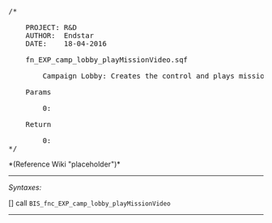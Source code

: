 <pre>/*

	PROJECT: R&D
	AUTHOR:  Endstar
	DATE:    18-04-2016

	fn_EXP_camp_lobby_playMissionVideo.sqf

		Campaign Lobby: Creates the control and plays mission video

	Params

		0:

	Return

		0:
*/</pre>*(Reference Wiki "placeholder")*<!-- Remove this after fill-in -->


---
*Syntaxes:*

[] call `BIS_fnc_EXP_camp_lobby_playMissionVideo`

---
